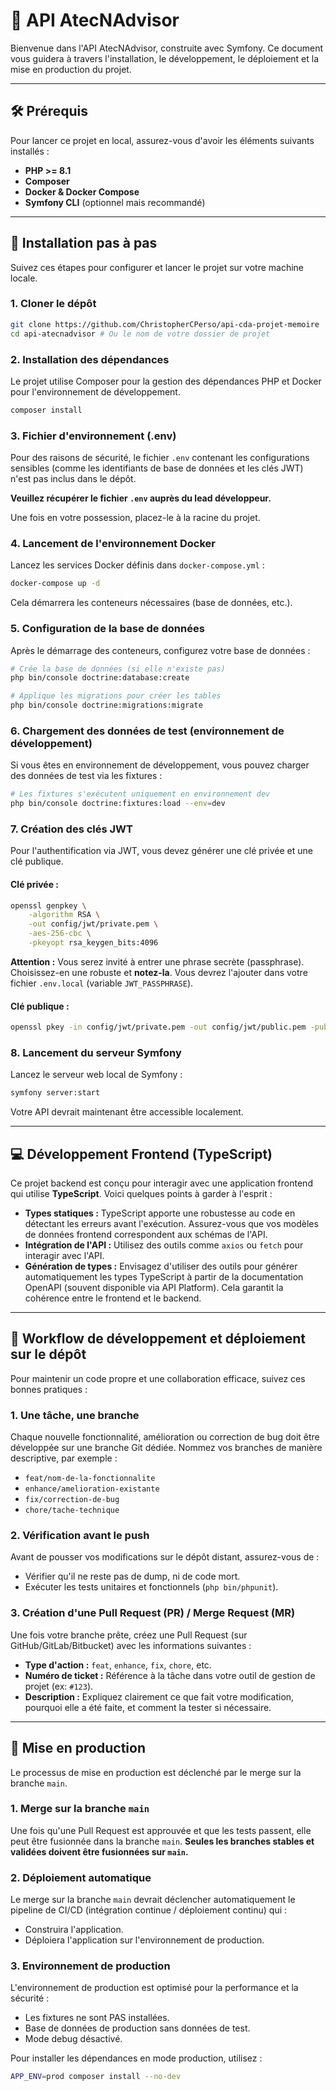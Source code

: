 # 🚀 API AtecNAdvisor

Bienvenue dans l'API AtecNAdvisor, construite avec Symfony. Ce document vous guidera à travers l'installation, le développement, le déploiement et la mise en production du projet.

---

## 🛠️ Prérequis

Pour lancer ce projet en local, assurez-vous d'avoir les éléments suivants installés :

-   **PHP >= 8.1**
-   **Composer**
-   **Docker & Docker Compose**
-   **Symfony CLI** (optionnel mais recommandé)

---

## 🚀 Installation pas à pas

Suivez ces étapes pour configurer et lancer le projet sur votre machine locale.

### 1. Cloner le dépôt

```bash
git clone https://github.com/ChristopherCPerso/api-cda-projet-memoire
cd api-atecnadvisor # Ou le nom de votre dossier de projet
```

### 2. Installation des dépendances

Le projet utilise Composer pour la gestion des dépendances PHP et Docker pour l'environnement de développement.

```bash
composer install
```

### 3. Fichier d'environnement (.env)

Pour des raisons de sécurité, le fichier `.env` contenant les configurations sensibles (comme les identifiants de base de données et les clés JWT) n'est pas inclus dans le dépôt.

**Veuillez récupérer le fichier `.env` auprès du lead développeur.**

Une fois en votre possession, placez-le à la racine du projet.

### 4. Lancement de l'environnement Docker

Lancez les services Docker définis dans `docker-compose.yml` :

```bash
docker-compose up -d
```

Cela démarrera les conteneurs nécessaires (base de données, etc.).

### 5. Configuration de la base de données

Après le démarrage des conteneurs, configurez votre base de données :

```bash
# Crée la base de données (si elle n'existe pas)
php bin/console doctrine:database:create

# Applique les migrations pour créer les tables
php bin/console doctrine:migrations:migrate
```

### 6. Chargement des données de test (environnement de développement)

Si vous êtes en environnement de développement, vous pouvez charger des données de test via les fixtures :

```bash
# Les fixtures s'exécutent uniquement en environnement dev
php bin/console doctrine:fixtures:load --env=dev
```

### 7. Création des clés JWT

Pour l'authentification via JWT, vous devez générer une clé privée et une clé publique.

#### Clé privée :

```bash
openssl genpkey \
    -algorithm RSA \
    -out config/jwt/private.pem \
    -aes-256-cbc \
    -pkeyopt rsa_keygen_bits:4096
```

**Attention :** Vous serez invité à entrer une phrase secrète (passphrase). Choisissez-en une robuste et **notez-la**. Vous devrez l'ajouter dans votre fichier `.env.local` (variable `JWT_PASSPHRASE`).

#### Clé publique :

```bash
openssl pkey -in config/jwt/private.pem -out config/jwt/public.pem -pubout
```

### 8. Lancement du serveur Symfony

Lancez le serveur web local de Symfony :

```bash
symfony server:start
```

Votre API devrait maintenant être accessible localement.

---

## 💻 Développement Frontend (TypeScript)

Ce projet backend est conçu pour interagir avec une application frontend qui utilise **TypeScript**. Voici quelques points à garder à l'esprit :

-   **Types statiques :** TypeScript apporte une robustesse au code en détectant les erreurs avant l'exécution. Assurez-vous que vos modèles de données frontend correspondent aux schémas de l'API.
-   **Intégration de l'API :** Utilisez des outils comme `axios` ou `fetch` pour interagir avec l'API.
-   **Génération de types :** Envisagez d'utiliser des outils pour générer automatiquement les types TypeScript à partir de la documentation OpenAPI (souvent disponible via API Platform). Cela garantit la cohérence entre le frontend et le backend.

---

## 🤝 Workflow de développement et déploiement sur le dépôt

Pour maintenir un code propre et une collaboration efficace, suivez ces bonnes pratiques :

### 1. Une tâche, une branche

Chaque nouvelle fonctionnalité, amélioration ou correction de bug doit être développée sur une branche Git dédiée. Nommez vos branches de manière descriptive, par exemple :

-   `feat/nom-de-la-fonctionnalite`
-   `enhance/amelioration-existante`
-   `fix/correction-de-bug`
-   `chore/tache-technique`

### 2. Vérification avant le push

Avant de pousser vos modifications sur le dépôt distant, assurez-vous de :

-   Vérifier qu'il ne reste pas de dump, ni de code mort.
-   Exécuter les tests unitaires et fonctionnels (`php bin/phpunit`).

### 3. Création d'une Pull Request (PR) / Merge Request (MR)

Une fois votre branche prête, créez une Pull Request (sur GitHub/GitLab/Bitbucket) avec les informations suivantes :

-   **Type d'action :** `feat`, `enhance`, `fix`, `chore`, etc.
-   **Numéro de ticket :** Référence à la tâche dans votre outil de gestion de projet (ex: `#123`).
-   **Description :** Expliquez clairement ce que fait votre modification, pourquoi elle a été faite, et comment la tester si nécessaire.

---

## 🚀 Mise en production

Le processus de mise en production est déclenché par le merge sur la branche `main`.

### 1. Merge sur la branche `main`

Une fois qu'une Pull Request est approuvée et que les tests passent, elle peut être fusionnée dans la branche `main`. **Seules les branches stables et validées doivent être fusionnées sur `main`.**

### 2. Déploiement automatique

Le merge sur la branche `main` devrait déclencher automatiquement le pipeline de CI/CD (intégration continue / déploiement continu) qui :

-   Construira l'application.
-   Déploiera l'application sur l'environnement de production.

### 3. Environnement de production

L'environnement de production est optimisé pour la performance et la sécurité :

-   Les fixtures ne sont PAS installées.
-   Base de données de production sans données de test.
-   Mode debug désactivé.

Pour installer les dépendances en mode production, utilisez :

```bash
APP_ENV=prod composer install --no-dev
```
